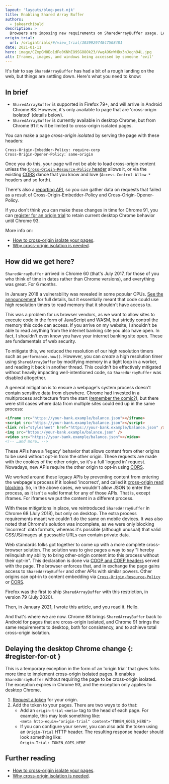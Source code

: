 ```yaml
---
layout: 'layouts/blog-post.njk'
title: Enabling Shared Array Buffer
authors:
  - jakearchibald
description: >
  Browsers are imposing new requirements on SharedArrayBuffer usage. Learn how to enable it cross-browser and cross-platform.
origin_trial:
  url: /origintrials/#/view_trial/303992974847508481
date: 2021-01-11
hero: image/CZmpGM8Eo1dFe0KNhEO9SGO8Ok23/VwqAOKnWHDx3nJegh94L.jpg
alt: Iframes, images, and windows being accessed by someone 'evil'
---
```


It's fair to say `SharedArrayBuffer` has had a bit of a rough landing on the
web, but things are settling down. Here's what you need to know:

## In brief

- `SharedArrayBuffer` is supported in Firefox 79+, and will arrive in Android
  Chrome 88. However, it's only available to page that are 'cross-origin
  isolated' (details below).
- `SharedArrayBuffer` is currently available in desktop Chrome, but from Chrome
  91 it will be limited to cross-origin isolated pages.

You can make a page _cross-origin isolated_ by serving the page with these
headers:

```http
Cross-Origin-Embedder-Policy: require-corp
Cross-Origin-Opener-Policy: same-origin
```

Once you do this, your page will not be able to load cross-origin content unless
the [`Cross-Origin-Resource-Policy`
header](<https://developer.mozilla.org/en-US/docs/Web/HTTP/Cross-Origin_Resource_Policy_(CORP)>)
allows it, or via the existing
[CORS](https://developer.mozilla.org/en-US/docs/Web/HTTP/CORS) dance that you
know and love (`Access-Control-Allow-*` headers and so forth).

There's also a [reporting
API](https://web.dev/coop-coep/#observe-issues-using-the-reporting-api), so you
can gather data on requests that failed as a result of
Cross-Origin-Embedder-Policy and Cross-Origin-Opener-Policy.

If you don't think you can make these changes in time for Chrome 91, you can
[register for an origin trial](#register-for-ot) to retain current desktop
Chrome behavior until Chrome 93.

More info on:

- [How to cross-origin isolate your pages](https://web.dev/coop-coep/).
- [Why cross-origin isolation is needed](https://web.dev/why-coop-coep/).

## How did we get here?

`SharedArrayBuffer` arrived in Chrome 60 (that's July 2017, for those of you who
think of time in dates rather than Chrome versions), and everything was great.
For 6 months.

In January 2018 a vulnerability was revealed in some popular CPUs. [See the
announcement](https://googleprojectzero.blogspot.com/2018/01/reading-privileged-memory-with-side.html)
for full details, but it essentially meant that code could use high resolution
timers to read memory that it shouldn't have access to.

This was a problem for us browser vendors, as we want to allow sites to execute
code in the form of JavaScript and WASM, but strictly control the memory this
code can access. If you arrive on my website, I shouldn't be able to read
anything from the internet banking site you also have open. In fact, I shouldn't
even know you have your internet banking site open. These are fundamentals of
web security.

To mitigate this, we reduced the resolution of our high resolution timers such
as `performance.now()`. However, you can _create_ a high resolution timer using
`SharedArrayBuffer` by modifying memory in a tight loop in a worker, and reading
it back in another thread. This couldn't be effectively mitigated without
heavily impacting well-intentioned code, so `SharedArrayBuffer` was disabled
altogether.

A general mitigation is to ensure a webpage's system process doesn't contain
sensitive data from elsewhere. Chrome had invested in a multiprocess
architecture from the start ([remember the
comic?](https://www.google.com/googlebooks/chrome/big_00.html)), but there were
still cases where data from multiple sites could end up in the same process:

```html
<iframe src="https://your-bank.example/balance.json"></iframe>
<script src="https://your-bank.example/balance.json"></script>
<link rel="stylesheet" href="https://your-bank.example/balance.json" />
<img src="https://your-bank.example/balance.json" />
<video src="https://your-bank.example/balance.json"></video>
<!-- …and more… -->
```

These APIs have a 'legacy' behavior that allows content from other origins to be
used without opt-in from the other origin. These requests are made with the
cookies of the other origin, so it's a full 'logged in' request. Nowadays, new
APIs require the other origin to opt-in using
[CORS](https://developer.mozilla.org/en-US/docs/Web/HTTP/CORS).

We worked around these legacy APIs by preventing content from entering the
webpage's process if it looked 'incorrect', and called it [cross-origin read
blocking](https://developers.google.com/web/updates/2018/07/site-isolation#corb).
So, in the above cases, we wouldn't allow JSON to enter the process, as it isn't
a valid format for any of those APIs. That is, except iframes. For iframes we
put the content in a different process.

With these mitigations in place, we reintroduced `SharedArrayBuffer` in Chrome
68 (July 2018), but only on desktop. The extra process requirements meant we
couldn't do the same on mobile devices. It was also noted that Chrome's solution
was incomplete, as we were only blocking 'incorrect' data formats, whereas it's
possible (although unusual) that valid CSS/JS/images at guessable URLs can
contain private data.

Web standards folks got together to come up with a more complete cross-browser
solution. The solution was to give pages a way to say "I hereby relinquish my
ability to bring other-origin content into this process without their opt-in".
This declaration is done via [COOP and COEP headers](https://web.dev/coop-coep/)
served with the page. The browser enforces that, and in exchange the page gains
access to `SharedArrayBuffer` and other APIs with similar powers. Other origins
can opt-in to content embedding via
[`Cross-Origin-Resource-Policy`](<https://developer.mozilla.org/en-US/docs/Web/HTTP/Cross-Origin_Resource_Policy_(CORP)>)
or [CORS](https://developer.mozilla.org/en-US/docs/Web/HTTP/CORS).

Firefox was the first to ship `SharedArrayBuffer` with this restriction, in
version 79 (July 2020).

Then, in January 2021, I wrote this article, and you read it. Hello.

And that's where we are now. Chrome 88 brings `SharedArrayBuffer` back to
Android for pages that are cross-origin isolated, and Chrome 91 brings the same
requirements to desktop, both for consistency, and to achieve total cross-origin
isolation.

## Delaying the desktop Chrome change {: #register-for-ot }

This is a temporary exception in the form of an 'origin trial' that gives folks
more time to implement cross-origin isolated pages. It enables
`SharedArrayBuffer` without requiring the page to be cross-origin isolated. The
exception expires in Chrome 93, and the exception only applies to desktop
Chrome.

1. [Request a token]({{origin_trial.url}}) for your origin.
2. Add the token to your pages. There are two ways to do that:
   - Add an `origin-trial` `<meta>` tag to the head of each page. For example,
     this may look something like: <br> `<meta http-equiv="origin-trial"
     content="TOKEN_GOES_HERE">`
   - If you can configure your server, you can also add the token using an
     `Origin-Trial` HTTP header. The resulting response header should look
     something like:<br> `Origin-Trial: TOKEN_GOES_HERE`

## Further reading

- [How to cross-origin isolate your pages](https://web.dev/coop-coep/).
- [Why cross-origin isolation is needed](https://web.dev/why-coop-coep/).
